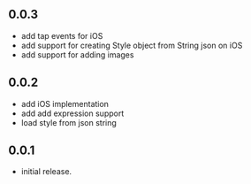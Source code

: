 ## 0.0.3

* add tap events for iOS
* add support for creating Style object from String json on iOS
* add support for adding images

## 0.0.2

* add iOS implementation
* add add expression support
* load style from json string

## 0.0.1

* initial release.
